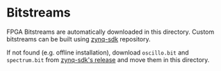 # Bitstreams

FPGA Bitstreams are automatically downloaded in this directory.
Custom bitstreams can be built using [zynq-sdk](https://github.com/Koheron/zynq-sdk) repository.

If not found (e.g. offline installation), download `oscillo.bit` and `spectrum.bit` from [zynq-sdk's release](https://github.com/Koheron/zynq-sdk/releases) and move them in this directory.
